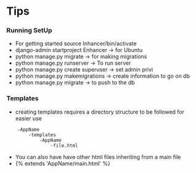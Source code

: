 # Tips 

### Running SetUp 
- For getting started source Inhancer/bin/activate 
- django-admin startproject Enhancer -> for Ubuntu 
- python manage.py migrate -> for making migrations 
- python manage.py runserver -> To run server 
- python manage.py create superuser -> set admin privi 
- python manage.py makemigrations -> create information to go on db 
- python manage.py migrate -> to push to the db 

### Templates 
- creating templates requires a directory structure to be followed for easier use 
```
	-AppName
		-templates 
			-AppName
				-file.html
```
- You can also have have other html files inheriting from a main file 
- {% extends 'AppName/main.html' %}

